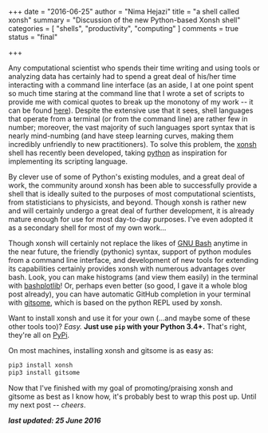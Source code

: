 +++
date = "2016-06-25"
author = "Nima Hejazi"
title = "a shell called xonsh"
summary = "Discussion of the new Python-based Xonsh shell"
categories = [ "shells", "productivity", "computing" ]
comments = true
status = "final"

+++

Any computational scientist who spends their time writing and using tools or
analyzing data has certainly had to spend a great deal of his/her time
interacting with a command line interface (as an aside, I at one point spent so
much time staring at the command line that I wrote a set of scripts to provide
me with comical quotes to break up the monotony of my work -- it can be found
[here](https://github.com/nhejazi/good-news)). Despite the extensive use that
it sees, shell languages that operate from a terminal (or from the command line)
are rather few in number; moreover, the vast majority of such languages sport
syntax that is nearly mind-numbing (and have steep learning curves, making them
incredibly unfriendly to new practitioners). To solve this problem, the
[xonsh](http://xon.sh/) shell has recently been developed, taking
[python](https://www.python.org/) as inspiration for implementing its scripting
language.

By clever use of some of Python's existing modules, and a great deal of work,
the community around xonsh has been able to successfully provide a shell that is
ideally suited to the purposes of most computational scientists, from
statisticians to physicists, and beyond. Though xonsh is rather new and will
certainly undergo a great deal of further development, it is already mature
enough for use for most day-to-day purposes. I've even adopted it as a secondary
shell for most of my own work...

Though xonsh will certainly not replace the likes of [GNU
Bash](https://www.gnu.org/software/bash/) anytime in the near future, the
friendly (pythonic) syntax, support of python modules from a command line
interface, and development of new tools for extending its capabilities certainly
provides xonsh with numerous advantages over bash. Look, you can make histograms
(and view them easily) in the terminal with
[bashplotlib](https://github.com/glamp/bashplotlib)! Or, perhaps even better (so
good, I gave it a whole blog post already), you can have automatic GitHub
completion in your terminal with
[gitsome](https://github.com/donnemartin/gitsome), which is based on the python
REPL used by xonsh.

Want to install xonsh and use it for your own (...and maybe some of these other
tools too)? _Easy._ __Just use `pip` with your Python 3.4+.__ That's right,
they're all on [PyPi](https://pypi.python.org/pypi).

On most machines, installing xonsh and gitsome is as easy as:

```bash
pip3 install xonsh
pip3 install gitsome
```

Now that I've finished with my goal of promoting/praising xonsh and gitsome as
best as I know how, it's probably best to wrap this post up. Until my next
post -- _cheers_.

**_last updated: 25 June 2016_**
